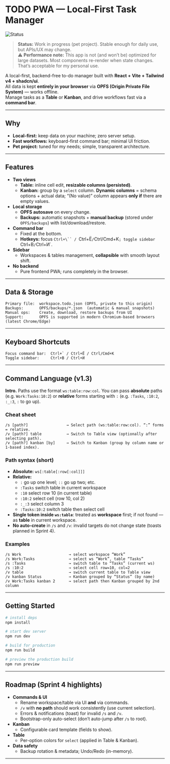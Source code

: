 # TODO PWA — Local-First Task Manager

![Status](https://img.shields.io/badge/status-WIP-yellow)

> **Status:** Work in progress (pet project). Stable enough for daily use, but APIs/UX may change.  
> ⚠️ **Performance note:** This app is not (and won’t be) optimized for large datasets. Most components re-render when state changes. That’s acceptable for my personal use.

A local-first, backend-free to-do manager built with **React + Vite + Tailwind v4 + shadcn/ui**.  
All data is kept **entirely in your browser** via **OPFS (Origin Private File System)** — works offline.  
Manage tasks as a **Table** or **Kanban**, and drive workflows fast via a **command bar**.

---

## Why

- **Local-first:** keep data on your machine; zero server setup.
- **Fast workflows:** keyboard-first command bar; minimal UI friction.
- **Pet project:** tuned for my needs; simple, transparent architecture.

---

## Features

- **Two views**
  - **Table:** inline cell edit, **resizable columns (persisted)**.
  - **Kanban:** group by a `select` column. **Dynamic columns** = schema options + actual data; “(No value)” column appears **only if** there are empty values.
- **Local storage**
  - **OPFS autosave** on every change.
  - **Backups:** automatic snapshots + **manual backup** (stored under `OPFS/backups`) with list/download/restore.
- **Command bar**
  - Fixed at the bottom.
  - **Hotkeys:** focus ` Ctrl+\`` /  `Ctrl+Ё`/`Ctrl/Cmd+K`; toggle sidebar `Ctrl+B`/`Ctrl+И`.
- **Sidebar**
  - Workspaces & tables management, **collapsible** with smooth layout shift.
- **No backend**
  - Pure frontend PWA; runs completely in the browser.

---

## Data & Storage

```text
Primary file:  workspace.todo.json (OPFS, private to this origin)
Backups:       OPFS/backups/*.json  (automatic & manual snapshots)
Manual ops:    Create, download, restore backups from UI
Support:       OPFS is supported in modern Chromium-based browsers (latest Chrome/Edge)
```

---

## Keyboard Shortcuts

```text
Focus command bar:  Ctrl+` / Ctrl+Ё / Ctrl/Cmd+K
Toggle sidebar:     Ctrl+B / Ctrl+И
```

---

## Command Language (v1.3)

**Intro.** Paths use the format `ws:table:row:col`. You can pass **absolute** paths (e.g. `Work:Tasks:10:2`) or **relative** forms starting with `:` (e.g. `:Tasks`, `:10:2`, `:_:3`, `:` to go up).

### Cheat sheet

```text
/s [path?]                 → Select path (ws:table:row:col). “:” forms = relative.
/v [path?] table           → Switch to Table view (optionally after selecting path).
/v [path?] kanban [by]     → Switch to Kanban (group by column name or 1-based index).
```

### Path syntax (short)

- **Absolute:** `ws[:table[:row[:col]]]`
- **Relative:**
  - `:` go up one level; `::` go up two; etc.
  - `:Tasks` switch table in current workspace
  - `:10` select row 10 (in current table)
  - `:10:2` select cell (row 10, col 2)
  - `:_:3` select column 3
  - `:Tasks:10:2` switch table then select cell
- **Single token inside `ws:table`**: treated as **workspace** first; if not found — as **table** in current workspace.
- **No auto-create** in `/s` and `/v`: invalid targets do not change state (toasts planned in Sprint 4).

### Examples

```text
/s Work                     → select workspace “Work”
/s Work:Tasks               → select ws “Work”, table “Tasks”
/s :Tasks                   → switch table to “Tasks” (current ws)
/s :10:2                    → select cell row=10, col=2
/v table                    → switch current table to Table view
/v kanban Status            → Kanban grouped by “Status” (by name)
/v Work:Tasks kanban 2      → select path then Kanban grouped by 2nd column
```

---

## Getting Started

```bash
# install deps
npm install

# start dev server
npm run dev

# build for production
npm run build

# preview the production build
npm run preview
```

---

## Roadmap (Sprint 4 highlights)

- **Commands & UI**
  - Rename workspace/table via UI **and** via commands.
  - `/v` with **no path** should work consistently (use current selection).
  - Errors & notifications (toast) for invalid `/s` and `/v`.
  - Bootstrap-only auto-select (don’t auto-jump after `/s` to root).
- **Kanban**
  - Configurable card template (fields to show).
- **Table**
  - Per-option colors for `select` (applied in Table & Kanban).
- **Data safety**
  - Backup rotation & metadata; Undo/Redo (in-memory).

---
